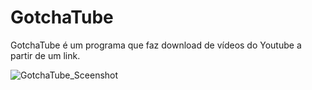 # GotchaTube
 GotchaTube é um programa que faz download de vídeos do Youtube a partir de um link. 

![GotchaTube_Sceenshot](https://user-images.githubusercontent.com/97618574/173486532-d66a68d4-c2cd-4a13-8285-d2a5ece63328.png)
